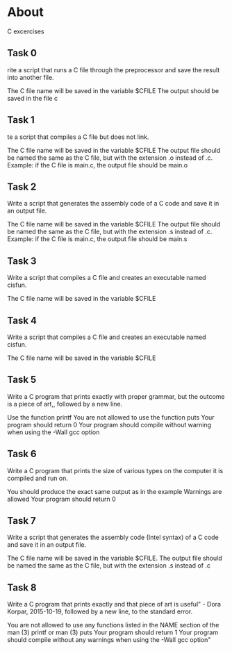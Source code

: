 # About
C excercises

## Task 0
rite a script that runs a C file through the preprocessor and save the result into another file.

The C file name will be saved in the variable $CFILE
The output should be saved in the file c

## Task 1
te a script that compiles a C file but does not link.

The C file name will be saved in the variable $CFILE
The output file should be named the same as the C file, but with the extension .o instead of .c.
Example: if the C file is main.c, the output file should be main.o

## Task 2
Write a script that generates the assembly code of a C code and save it in an output file.

The C file name will be saved in the variable $CFILE
The output file should be named the same as the C file, but with the extension .s instead of .c.
Example: if the C file is main.c, the output file should be main.s
## Task 3
Write a script that compiles a C file and creates an executable named cisfun.

The C file name will be saved in the variable $CFILE
## Task 4
Write a script that compiles a C file and creates an executable named cisfun.

The C file name will be saved in the variable $CFILE
## Task 5
Write a C program that prints exactly with proper grammar, but the outcome is a piece of art,, followed by a new line.

Use the function printf
You are not allowed to use the function puts
Your program should return 0
Your program should compile without warning when using the -Wall gcc option
## Task 6
Write a C program that prints the size of various types on the computer it is compiled and run on.

You should produce the exact same output as in the example
Warnings are allowed
Your program should return 0
## Task 7
Write a script that generates the assembly code (Intel syntax) of a C code and save it in an output file.

The C file name will be saved in the variable $CFILE.
The output file should be named the same as the C file, but with the extension .s instead of .c
## Task 8
Write a C program that prints exactly and that piece of art is useful" - Dora Korpar, 2015-10-19, followed by a new line, to the standard error.

You are not allowed to use any functions listed in the NAME section of the man (3) printf or man (3) puts
Your program should return 1
Your program should compile without any warnings when using the -Wall gcc option"
